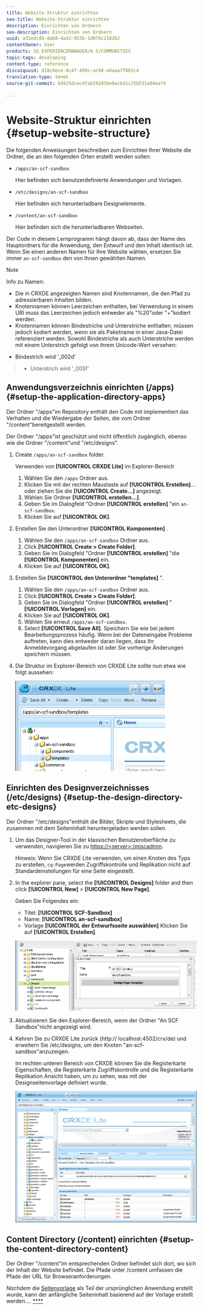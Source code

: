 ```yaml
---
title: Website-Struktur einrichten
seo-title: Website-Struktur einrichten
description: Einrichten von Ordnern
seo-description: Einrichten von Ordnern
uuid: a31edcd5-dab8-4a42-953b-1d076c2182b2
contentOwner: User
products: SG_EXPERIENCEMANAGER/6.5/COMMUNITIES
topic-tags: developing
content-type: reference
discoiquuid: d18c0ece-4c4f-499c-ac94-a9aaa7f883c4
translation-type: tm+mt
source-git-commit: 6d425dcec4fab19243be9acb41c25b531a84ea74

---
```



# Website-Struktur einrichten {#setup-website-structure}

Die folgenden Anweisungen beschreiben zum Einrichten Ihrer Website die Ordner, die an den folgenden Orten erstellt werden sollen:

* `/apps/an-scf-sandbox`

   Hier befinden sich benutzerdefinierte Anwendungen und Vorlagen.

* `/etc/designs/an-scf-sandbox`

   Hier befinden sich herunterladbare Designelemente.

* `/content/an-scf-sandbox`

   Hier befinden sich die herunterladbaren Webseiten.

Der Code in diesem Lernprogramm hängt davon ab, dass der Name des Hauptordners für die Anwendung, den Entwurf und den Inhalt identisch ist. Wenn Sie einen anderen Namen für Ihre Website wählen, ersetzen Sie immer `an-scf-sandbox` den von Ihnen gewählten Namen.

>[!NOTE]
>
>Info zu Namen:
>
>* Die in CRXDE angezeigten Namen sind Knotennamen, die den Pfad zu adressierbaren Inhalten bilden.
>* Knotennamen können Leerzeichen enthalten, bei Verwendung in einem URI muss das Leerzeichen jedoch entweder als &quot;%20&quot;oder &quot;+&quot;kodiert werden.
>* Knotennamen können Bindestriche und Unterstriche enthalten, müssen jedoch kodiert werden, wenn sie als Paketname in einer Java-Datei referenziert werden. Sowohl Bindestriche als auch Unterstriche werden mit einem Unterstrich gefolgt von ihrem Unicode-Wert versehen:
   >
   >   
   * Bindestrich wird &#39;_002d&#39;
   >   * Unterstrich wird &#39;_005f&#39;


## Anwendungsverzeichnis einrichten (/apps) {#setup-the-application-directory-apps}

Der Ordner &quot;/apps&quot;im Repository enthält den Code mit implementiert das Verhalten und die Wiedergabe der Seiten, die vom Ordner &quot;/content&quot;bereitgestellt werden.

Der Ordner &quot;/apps&quot;ist geschützt und nicht öffentlich zugänglich, ebenso wie die Ordner &quot;/content&quot;und &quot;/etc/designs&quot;.

1. Create `/apps/an-scf-sandbox` folder.

   Verwenden von **[!UICONTROL CRXDE Lite]** im Explorer-Bereich

   1. Wählen Sie den `/apps` Ordner aus.
   1. Klicken Sie mit der rechten Maustaste auf **[!UICONTROL Erstellen]**... oder ziehen Sie die **[!UICONTROL Create...]** angezeigt.
   1. Wählen Sie Ordner **[!UICONTROL erstellen...]**.
   1. Geben Sie im Dialogfeld &quot;Ordner **[!UICONTROL erstellen]** &quot;ein `an-scf-sandbox`.
   1. Klicken Sie auf **[!UICONTROL OK]**.

1. Erstellen Sie den Unterordner **[!UICONTROL Komponenten]** .

   1. Wählen Sie den `/apps/an-scf-sandbox` Ordner aus.
   1. Click **[!UICONTROL Create > Create Folder]**.
   1. Geben Sie im Dialogfeld &quot;Ordner **[!UICONTROL erstellen]** &quot;die **[!UICONTROL Komponenten]** ein.
   1. Klicken Sie auf **[!UICONTROL OK]**.

1. Erstellen Sie **[!UICONTROL den Unterordner &quot;templates]** &quot;.

   1. Wählen Sie den `/apps/an-scf-sandbox` Ordner aus.
   1. Click **[!UICONTROL Create > Create Folder]**.
   1. Geben Sie im Dialogfeld &quot;Ordner **[!UICONTROL erstellen]** &quot; **[!UICONTROL Vorlagen]** ein.
   1. Klicken Sie auf **[!UICONTROL OK]**.
   1. Wählen Sie erneut `/apps/an-scf-sandbox`.
   1. Select **[!UICONTROL Save All]**.
   Speichern Sie wie bei jedem Bearbeitungsprozess häufig. Wenn bei der Dateneingabe Probleme auftreten, kann dies entweder daran liegen, dass Ihr Anmeldevorgang abgelaufen ist oder Sie vorherige Änderungen speichern müssen.

1. Die Struktur im Explorer-Bereich von CRXDE Lite sollte nun etwa wie folgt aussehen:

   ![chlimage_1-44](assets/chlimage_1-44.png)

## Einrichten des Designverzeichnisses (/etc/designs) {#setup-the-design-directory-etc-designs}

Der Ordner &quot;/etc/designs&quot;enthält die Bilder, Skripte und Stylesheets, die zusammen mit dem Seiteninhalt heruntergeladen werden sollen.

1. Um das Designer-Tool in der klassischen Benutzeroberfläche zu verwenden, navigieren Sie zu [https://&lt;server>:/miscadmin](http://localhost:4502/miscadmin).

   Hinweis: Wenn Sie CRXDE Lite verwenden, um einen Knoten des Typs zu erstellen, `cq:Page`werden Zugriffskontrolle und Replikation nicht auf Standardeinstellungen für eine Seite eingestellt.

1. In the explorer pane, select the **[!UICONTROL Designs]** folder and then click **[!UICONTROL New]** > **[!UICONTROL New Page]**.

   Geben Sie Folgendes ein:

   * Titel: **[!UICONTROL SCF-Sandbox]**
   * Name: **[!UICONTROL an-scf-sandbox]**
   * Vorlage **[!UICONTROL der Entwurfsseite auswählen]**
   Klicken Sie auf **[!UICONTROL Erstellen]**.

   ![chlimage_1-45](assets/chlimage_1-45.png)

1. Aktualisieren Sie den Explorer-Bereich, wenn der Ordner &quot;An SCF Sandbox&quot;nicht angezeigt wird.

1. Kehren Sie zu CRXDE Lite zurück (http:// localhost:4502/crx/de) und erweitern Sie /etc/designs, um den Knoten &quot;an-scf-sandbox&quot;anzuzeigen.

   Im rechten unteren Bereich von CRXDE können Sie die Registerkarte Eigenschaften, die Registerkarte Zugriffskontrolle und die Registerkarte Replikation Ansicht haben, um zu sehen, was mit der Designseitenvorlage definiert wurde.

   ![chlimage_1-46](assets/chlimage_1-46.png)

## Content Directory (/content) einrichten {#setup-the-content-directory-content}

Der Ordner &quot;/content&quot;im entsprechenden Ordner befindet sich dort, wo sich der Inhalt der Website befindet. Die Pfade unter /content umfassen die Pfade der URL für Browseranforderungen.

*Nachdem* die [Seitenvorlage](initial-app.md#createthepagetemplate) als Teil der ursprünglichen Anwendung erstellt wurde, kann der anfängliche Seiteninhalt basierend auf der Vorlage erstellt werden.... [****](initial-app.md)
